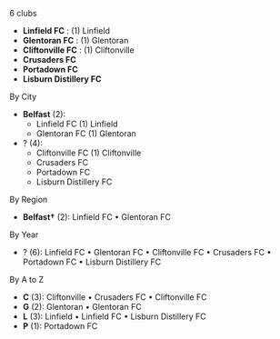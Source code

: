 6 clubs

- **Linfield FC** : (1) Linfield
- **Glentoran FC** : (1) Glentoran
- **Cliftonville FC** : (1) Cliftonville
- **Crusaders FC**
- **Portadown FC**
- **Lisburn Distillery FC**




By City

- **Belfast** (2): 
  - Linfield FC  (1) Linfield
  - Glentoran FC  (1) Glentoran
- ? (4): 
  - Cliftonville FC  (1) Cliftonville
  - Crusaders FC 
  - Portadown FC 
  - Lisburn Distillery FC 




By Region

- **Belfast†** (2):   Linfield FC • Glentoran FC




By Year

- ? (6):   Linfield FC • Glentoran FC • Cliftonville FC • Crusaders FC • Portadown FC • Lisburn Distillery FC






By A to Z

- **C** (3): Cliftonville • Crusaders FC • Cliftonville FC
- **G** (2): Glentoran • Glentoran FC
- **L** (3): Linfield • Linfield FC • Lisburn Distillery FC
- **P** (1): Portadown FC




